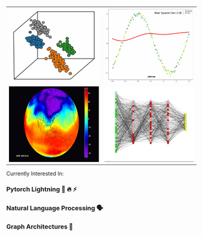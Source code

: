 <p align="center">
<table class="center">
  <tr>
    <td valign="top"><img src="https://github.com/juxtafresh/juxtafresh/blob/main/clustering.gif" width="300" height="200"/></td>
    <td valign="bottom"><img src="https://github.com/juxtafresh/juxtafresh/blob/main/polynomial_regression.gif" width="300" height="200"/></td>
  <tr>
  <tr>
    <td valign="bottom"><img src="https://github.com/juxtafresh/juxtafresh/blob/main/polar-vortex-from-space.gif" width="300" height="200"/></td>
    <td valign="top"><img src="https://github.com/juxtafresh/juxtafresh/blob/main/nueral_net.gif" width="300" height="200"/></td>
  </tr>
</table>
</p>
  
  Currently Interested In:
  ### Pytorch Lightning 🐍 🔥 ⚡️
  ### Natural Language Processing 🗣
  ### Graph Architectures 💠      
